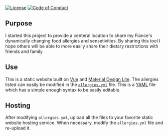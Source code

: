 [![License](https://img.shields.io/github/license/CameronDevine/StateModelRnD.svg)](LICENSE)
[![Code of Conduct](https://img.shields.io/badge/contributor%20covenant-v1.4-blue.svg)](CODE_OF_CONDUCT.md)

## Purpose

I started this project to provide a centeral location to share my Fiance's dynamically changing food allergies and sensetivities. By sharing this tool I hope others will be able to more easily share their dietary restrictions with friends and family.

## Use

This is a static website built on [Vue](https://vuejs.org/) and [Material Design Lite](https://getmdl.io/). The allergies listed can easily be modified in the [`allergies.yml`](allergies.yml) file. This is a [YAML](http://yaml.org/) file which has a simple enough syntax to be easily editable.

## Hosting

After modifying `allergies.yml`, upload all the files to your favorite static website hosting service. When necessary, modify the `allergies.yml` file and re-upload it.
